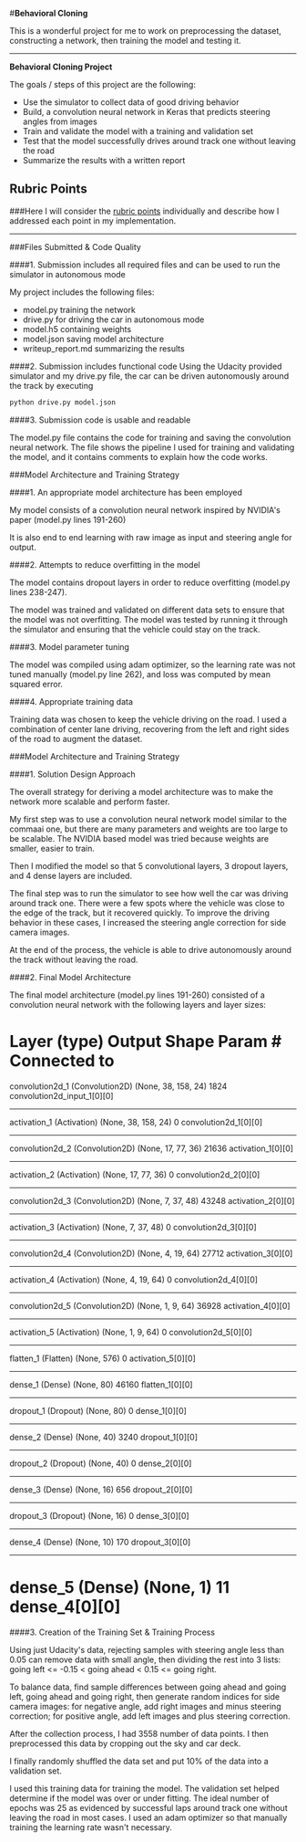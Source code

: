 #**Behavioral Cloning** 

This is a wonderful project for me to work on preprocessing the dataset, constructing a network, then training the model and testing it.

---

**Behavioral Cloning Project**

The goals / steps of this project are the following:
* Use the simulator to collect data of good driving behavior
* Build, a convolution neural network in Keras that predicts steering angles from images
* Train and validate the model with a training and validation set
* Test that the model successfully drives around track one without leaving the road
* Summarize the results with a written report

## Rubric Points
###Here I will consider the [rubric points](https://review.udacity.com/#!/rubrics/432/view) individually and describe how I addressed each point in my implementation.  

---
###Files Submitted & Code Quality

####1. Submission includes all required files and can be used to run the simulator in autonomous mode

My project includes the following files:
* model.py training the network
* drive.py for driving the car in autonomous mode
* model.h5 containing weights
* model.json saving model architecture
* writeup_report.md summarizing the results

####2. Submission includes functional code
Using the Udacity provided simulator and my drive.py file, the car can be driven autonomously around the track by executing 
```sh
python drive.py model.json
```

####3. Submission code is usable and readable

The model.py file contains the code for training and saving the convolution neural network. The file shows the pipeline I used for training and validating the model, and it contains comments to explain how the code works.

###Model Architecture and Training Strategy

####1. An appropriate model architecture has been employed

My model consists of a convolution neural network inspired by NVIDIA's paper (model.py lines 191-260)

It is also end to end learning with raw image as input and steering angle for output.

####2. Attempts to reduce overfitting in the model

The model contains dropout layers in order to reduce overfitting (model.py lines 238-247).

The model was trained and validated on different data sets to ensure that the model was not overfitting. The model was tested by running it through the simulator and ensuring that the vehicle could stay on the track.

####3. Model parameter tuning

The model was compiled using adam optimizer, so the learning rate was not tuned manually (model.py line 262), and loss was computed by mean squared error.

####4. Appropriate training data

Training data was chosen to keep the vehicle driving on the road. I used a combination of center lane driving, recovering from the left and right sides of the road to augment the dataset.

###Model Architecture and Training Strategy

####1. Solution Design Approach

The overall strategy for deriving a model architecture was to make the network more scalable and perform faster.

My first step was to use a convolution neural network model similar to the commaai one, but there are many parameters and weights are too large to be scalable. The NVIDIA based model was tried because weights are smaller, easier to train.

Then I modified the model so that 5 convolutional layers, 3 dropout layers, and 4 dense layers are included.

The final step was to run the simulator to see how well the car was driving around track one. There were a few spots where the vehicle was close to the edge of the track, but it recovered quickly. To improve the driving behavior in these cases, I increased the steering angle correction for side camera images.

At the end of the process, the vehicle is able to drive autonomously around the track without leaving the road.

####2. Final Model Architecture

The final model architecture (model.py lines 191-260) consisted of a convolution neural network with the following layers and layer sizes:

Layer (type)                     Output Shape          Param #     Connected to
====================================================================================================
convolution2d_1 (Convolution2D)  (None, 38, 158, 24)   1824        convolution2d_input_1[0][0]
____________________________________________________________________________________________________
activation_1 (Activation)        (None, 38, 158, 24)   0           convolution2d_1[0][0]
____________________________________________________________________________________________________
convolution2d_2 (Convolution2D)  (None, 17, 77, 36)    21636       activation_1[0][0]
____________________________________________________________________________________________________
activation_2 (Activation)        (None, 17, 77, 36)    0           convolution2d_2[0][0]
____________________________________________________________________________________________________
convolution2d_3 (Convolution2D)  (None, 7, 37, 48)     43248       activation_2[0][0]
____________________________________________________________________________________________________
activation_3 (Activation)        (None, 7, 37, 48)     0           convolution2d_3[0][0]
____________________________________________________________________________________________________
convolution2d_4 (Convolution2D)  (None, 4, 19, 64)     27712       activation_3[0][0]
____________________________________________________________________________________________________
activation_4 (Activation)        (None, 4, 19, 64)     0           convolution2d_4[0][0]
____________________________________________________________________________________________________
convolution2d_5 (Convolution2D)  (None, 1, 9, 64)      36928       activation_4[0][0]
____________________________________________________________________________________________________
activation_5 (Activation)        (None, 1, 9, 64)      0           convolution2d_5[0][0]
____________________________________________________________________________________________________
flatten_1 (Flatten)              (None, 576)           0           activation_5[0][0]
____________________________________________________________________________________________________
dense_1 (Dense)                  (None, 80)            46160       flatten_1[0][0]
____________________________________________________________________________________________________
dropout_1 (Dropout)              (None, 80)            0           dense_1[0][0]
____________________________________________________________________________________________________
dense_2 (Dense)                  (None, 40)            3240        dropout_1[0][0]
____________________________________________________________________________________________________
dropout_2 (Dropout)              (None, 40)            0           dense_2[0][0]
____________________________________________________________________________________________________
dense_3 (Dense)                  (None, 16)            656         dropout_2[0][0]
____________________________________________________________________________________________________
dropout_3 (Dropout)              (None, 16)            0           dense_3[0][0]
____________________________________________________________________________________________________
dense_4 (Dense)                  (None, 10)            170         dropout_3[0][0]
____________________________________________________________________________________________________
dense_5 (Dense)                  (None, 1)             11          dense_4[0][0]
====================================================================================================

####3. Creation of the Training Set & Training Process

Using just Udacity's data, rejecting samples with steering angle less than 0.05 can remove data with small angle, then dividing the rest into 3 lists: going left <= -0.15 < going ahead < 0.15 <= going right.

To balance data, find sample differences between going ahead and going left, going ahead and going right, then generate random indices for side camera images: for negative angle, add right images and minus steering correction; for positive angle, add left images and plus steering correction.

After the collection process, I had 3558 number of data points. I then preprocessed this data by cropping out the sky and car deck.

I finally randomly shuffled the data set and put 10% of the data into a validation set.

I used this training data for training the model. The validation set helped determine if the model was over or under fitting. The ideal number of epochs was 25 as evidenced by successful laps around track one without leaving the road in most cases. I used an adam optimizer so that manually training the learning rate wasn't necessary.
